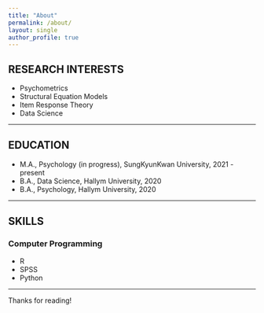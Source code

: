 ```yaml
---
title: "About"
permalink: /about/
layout: single
author_profile: true
---
```


## RESEARCH INTERESTS
* Psychometrics
* Structural Equation Models
* Item Response Theory
* Data Science

-----

## EDUCATION
* M.A., Psychology (in progress), SungKyunKwan University, 2021 - present
* B.A., Data Science, Hallym University, 2020
* B.A., Psychology, Hallym University, 2020

-----

## SKILLS
### Computer Programming
* R
* SPSS
* Python

-----

Thanks for reading!
